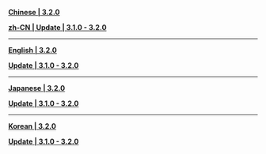 **[Chinese | 3.2.0](https://autopatchos.starrails.com/client/download/20250327183104_ye1qtcQ1Eo1GlvdK/PC/Chinese.7z)**

**[zh-CN | Update | 3.1.0 - 3.2.0](https://autopatchos.starrails.com/client/diff/hkrpg_global/audio_zh-cn_3.1.0_3.2.0_hdiff_sjaSrlUVockkcNwu.7z)**

---

**[English | 3.2.0](https://autopatchos.starrails.com/client/download/20250327183104_ye1qtcQ1Eo1GlvdK/PC/English.7z)**

**[Update | 3.1.0 - 3.2.0](https://autopatchos.starrails.com/client/diff/hkrpg_global/audio_en-us_3.1.0_3.2.0_hdiff_NzaoRFRSDYXrjFhR.7z)**

---

**[Japanese | 3.2.0](https://autopatchos.starrails.com/client/download/20250327183104_ye1qtcQ1Eo1GlvdK/PC/Japanese.7z)**

**[Update | 3.1.0 - 3.2.0](https://autopatchos.starrails.com/client/diff/hkrpg_global/audio_ja-jp_3.1.0_3.2.0_hdiff_zECvovFzvhzVLQoy.7z)**

---

**[Korean | 3.2.0](https://autopatchos.starrails.com/client/download/20250327183104_ye1qtcQ1Eo1GlvdK/PC/Korean.7z)**

**[Update | 3.1.0 - 3.2.0](https://autopatchos.starrails.com/client/diff/hkrpg_global/audio_ko-kr_3.1.0_3.2.0_hdiff_vKohowdSpbhZLFZp.7z)**
